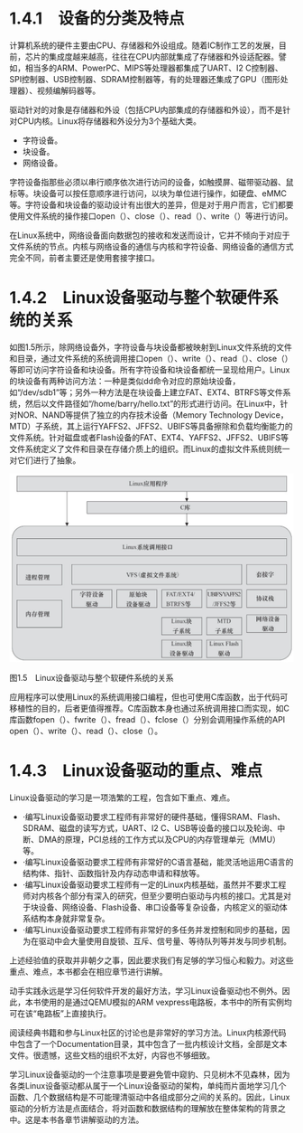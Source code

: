 # 1.4.1　设备的分类及特点

计算机系统的硬件主要由CPU、存储器和外设组成。随着IC制作工艺的发展，目前，芯片的集成度越来越高，往往在CPU内部就集成了存储器和外设适配器。譬如，相当多的ARM、PowerPC、MIPS等处理器都集成了UART、I2 C控制器、SPI控制器、USB控制器、SDRAM控制器等，有的处理器还集成了GPU（图形处理器）、视频编解码器等。

驱动针对的对象是存储器和外设（包括CPU内部集成的存储器和外设），而不是针对CPU内核。Linux将存储器和外设分为3个基础大类。

- 字符设备。
- 块设备。
- 网络设备。

字符设备指那些必须以串行顺序依次进行访问的设备，如触摸屏、磁带驱动器、鼠标等。块设备可以按任意顺序进行访问，以块为单位进行操作，如硬盘、eMMC等。字符设备和块设备的驱动设计有出很大的差异，但是对于用户而言，它们都要使用文件系统的操作接口open（）、close（）、read（）、write（）等进行访问。

在Linux系统中，网络设备面向数据包的接收和发送而设计，它并不倾向于对应于文件系统的节点。内核与网络设备的通信与内核和字符设备、网络设备的通信方式完全不同，前者主要还是使用套接字接口。

# 1.4.2　Linux设备驱动与整个软硬件系统的关系

如图1.5所示，除网络设备外，字符设备与块设备都被映射到Linux文件系统的文件和目录，通过文件系统的系统调用接口open（）、write（）、read（）、close（）等即可访问字符设备和块设备。所有字符设备和块设备都统一呈现给用户。Linux的块设备有两种访问方法：一种是类似dd命令对应的原始块设备，如“/dev/sdb1”等；另外一种方法是在块设备上建立FAT、EXT4、BTRFS等文件系统，然后以文件路径如“/home/barry/hello.txt”的形式进行访问。在Linux中，针对NOR、NAND等提供了独立的内存技术设备（Memory Technology Device，MTD）子系统，其上运行YAFFS2、JFFS2、UBIFS等具备擦除和负载均衡能力的文件系统。针对磁盘或者Flash设备的FAT、EXT4、YAFFS2、JFFS2、UBIFS等文件系统定义了文件和目录在存储介质上的组织。而Linux的虚拟文件系统则统一对它们进行了抽象。

![image-20250320225422303](./figure/image-20250320225422303.png)

图1.5　Linux设备驱动与整个软硬件系统的关系

应用程序可以使用Linux的系统调用接口编程，但也可使用C库函数，出于代码可移植性的目的，后者更值得推荐。C库函数本身也通过系统调用接口而实现，如C库函数fopen（）、fwrite（）、fread（）、fclose（）分别会调用操作系统的API open（）、write（）、read（）、close（）。

# 1.4.3　Linux设备驱动的重点、难点

Linux设备驱动的学习是一项浩繁的工程，包含如下重点、难点。

- ·编写Linux设备驱动要求工程师有非常好的硬件基础，懂得SRAM、Flash、SDRAM、磁盘的读写方式，UART、I2 C、USB等设备的接口以及轮询、中断、DMA的原理，PCI总线的工作方式以及CPU的内存管理单元（MMU）等。
- ·编写Linux设备驱动要求工程师有非常好的C语言基础，能灵活地运用C语言的结构体、指针、函数指针及内存动态申请和释放等。
- ·编写Linux设备驱动要求工程师有一定的Linux内核基础，虽然并不要求工程师对内核各个部分有深入的研究，但至少要明白驱动与内核的接口。尤其是对于块设备、网络设备、Flash设备、串口设备等复杂设备，内核定义的驱动体系结构本身就非常复杂。
- ·编写Linux设备驱动要求工程师有非常好的多任务并发控制和同步的基础，因为在驱动中会大量使用自旋锁、互斥、信号量、等待队列等并发与同步机制。

上述经验值的获取并非朝夕之事，因此要求我们有足够的学习恒心和毅力。对这些重点、难点，本书都会在相应章节进行讲解。

动手实践永远是学习任何软件开发的最好方法，学习Linux设备驱动也不例外。因此，本书使用的是通过QEMU模拟的ARM vexpress电路板，本书中的所有实例均可在该“电路板”上直接执行。

阅读经典书籍和参与Linux社区的讨论也是非常好的学习方法。Linux内核源代码中包含了一个Documentation目录，其中包含了一批内核设计文档，全部是文本文件。很遗憾，这些文档的组织不太好，内容也不够细致。

学习Linux设备驱动的一个注意事项是要避免管中窥豹、只见树木不见森林，因为各类Linux设备驱动都从属于一个Linux设备驱动的架构，单纯而片面地学习几个函数、几个数据结构是不可能理清驱动中各组成部分之间的关系的。因此，Linux驱动的分析方法是点面结合，将对函数和数据结构的理解放在整体架构的背景之中。这是本书各章节讲解驱动的方法。